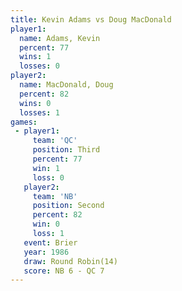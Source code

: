```yaml
---
title: Kevin Adams vs Doug MacDonald
player1:               
  name: Adams, Kevin   
  percent: 77          
  wins: 1              
  losses: 0            
player2:               
  name: MacDonald, Doug
  percent: 82          
  wins: 0              
  losses: 1            
games:
 - player1:         
     team: 'QC'     
     position: Third
     percent: 77    
     win: 1         
     loss: 0        
   player2:          
     team: 'NB'      
     position: Second
     percent: 82     
     win: 0          
     loss: 1         
   event: Brier         
   year: 1986           
   draw: Round Robin(14)
   score: NB 6 - QC 7   
---
```

